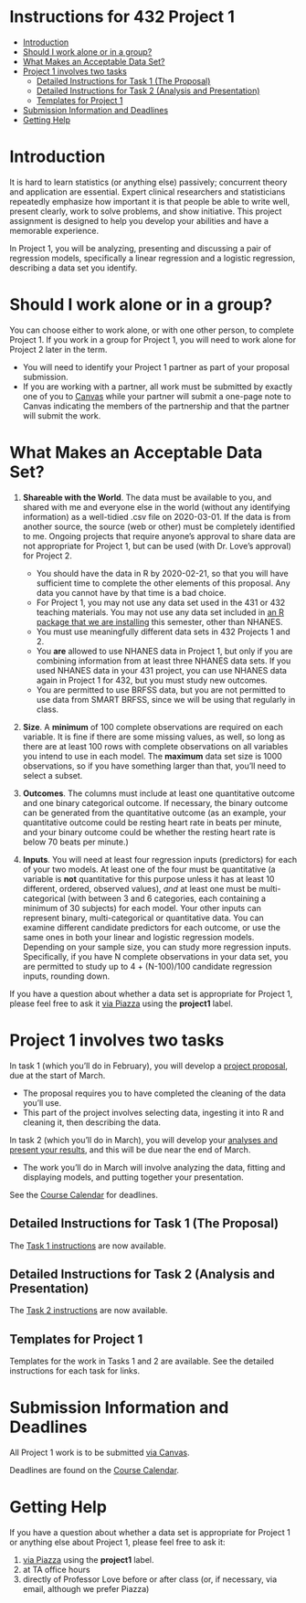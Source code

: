 Instructions for 432 Project 1
================

-   [Introduction](#introduction)
-   [Should I work alone or in a
    group?](#should-i-work-alone-or-in-a-group)
-   [What Makes an Acceptable Data
    Set?](#what-makes-an-acceptable-data-set)
-   [Project 1 involves two tasks](#project-1-involves-two-tasks)
    -   [Detailed Instructions for Task 1 (The
        Proposal)](#detailed-instructions-for-task-1-the-proposal)
    -   [Detailed Instructions for Task 2 (Analysis and
        Presentation)](#detailed-instructions-for-task-2-analysis-and-presentation)
    -   [Templates for Project 1](#templates-for-project-1)
-   [Submission Information and
    Deadlines](#submission-information-and-deadlines)
-   [Getting Help](#getting-help)

# Introduction

It is hard to learn statistics (or anything else) passively; concurrent
theory and application are essential. Expert clinical researchers and
statisticians repeatedly emphasize how important it is that people be
able to write well, present clearly, work to solve problems, and show
initiative. This project assignment is designed to help you develop your
abilities and have a memorable experience.

In Project 1, you will be analyzing, presenting and discussing a pair of
regression models, specifically a linear regression and a logistic
regression, describing a data set you identify.

# Should I work alone or in a group?

You can choose either to work alone, or with one other person, to
complete Project 1. If you work in a group for Project 1, you will need
to work alone for Project 2 later in the term.

-   You will need to identify your Project 1 partner as part of your
    proposal submission.
-   If you are working with a partner, all work must be submitted by
    exactly one of you to [Canvas](https::/canvas.case.edu) while your
    partner will submit a one-page note to Canvas indicating the members
    of the partnership and that the partner will submit the work.

# What Makes an Acceptable Data Set?

1.  **Shareable with the World**. The data must be available to you, and
    shared with me and everyone else in the world (without any
    identifying information) as a well-tidied .csv file on 2020-03-01.
    If the data is from another source, the source (web or other) must
    be completely identified to me. Ongoing projects that require
    anyone’s approval to share data are not appropriate for Project 1,
    but can be used (with Dr. Love’s approval) for Project 2.

    -   You should have the data in R by 2020-02-21, so that you will
        have sufficient time to complete the other elements of this
        proposal. Any data you cannot have by that time is a bad choice.
    -   For Project 1, you may not use any data set used in the 431 or
        432 teaching materials. You may not use any data set included in
        [an R package that we are
        installing](https://thomaselove.github.io/432/r_packages.html)
        this semester, other than NHANES.
    -   You must use meaningfully different data sets in 432 Projects 1
        and 2.
    -   You **are** allowed to use NHANES data in Project 1, but only if
        you are combining information from at least three NHANES data
        sets. If you used NHANES data in your 431 project, you can use
        NHANES data again in Project 1 for 432, but you must study new
        outcomes.
    -   You are permitted to use BRFSS data, but you are not permitted
        to use data from SMART BRFSS, since we will be using that
        regularly in class.

2.  **Size**. A **minimum** of 100 complete observations are required on
    each variable. It is fine if there are some missing values, as well,
    so long as there are at least 100 rows with complete observations on
    all variables you intend to use in each model. The **maximum** data
    set size is 1000 observations, so if you have something larger than
    that, you’ll need to select a subset.

3.  **Outcomes**. The columns must include at least one quantitative
    outcome and one binary categorical outcome. If necessary, the binary
    outcome can be generated from the quantitative outcome (as an
    example, your quantitative outcome could be resting heart rate in
    beats per minute, and your binary outcome could be whether the
    resting heart rate is below 70 beats per minute.)

4.  **Inputs**. You will need at least four regression inputs
    (predictors) for each of your two models. At least one of the four
    must be quantitative (a variable is **not** quantitative for this
    purpose unless it has at least 10 different, ordered, observed
    values), *and* at least one must be multi-categorical (with between
    3 and 6 categories, each containing a minimum of 30 subjects) for
    each model. Your other inputs can represent binary,
    multi-categorical or quantitative data. You can examine different
    candidate predictors for each outcome, or use the same ones in both
    your linear and logistic regression models. Depending on your sample
    size, you can study more regression inputs. Specifically, if you
    have N complete observations in your data set, you are permitted to
    study up to 4 + (N-100)/100 candidate regression inputs, rounding
    down.

If you have a question about whether a data set is appropriate for
Project 1, please feel free to ask it [via
Piazza](https://piazza.com/case/spring2021/pqhs432) using the
**project1** label.

# Project 1 involves two tasks

In task 1 (which you’ll do in February), you will develop a [project
proposal](https://github.com/THOMASELOVE/432-2021/tree/master/project1/01_project1_proposal_instructions.md),
due at the start of March.

-   The proposal requires you to have completed the cleaning of the data
    you’ll use.
-   This part of the project involves selecting data, ingesting it into
    R and cleaning it, then describing the data.

In task 2 (which you’ll do in March), you will develop your [analyses
and present your
results](https://github.com/THOMASELOVE/432-2021/tree/master/project1/02_project1_analysis_and_presentation_instructions.md),
and this will be due near the end of March.

-   The work you’ll do in March will involve analyzing the data, fitting
    and displaying models, and putting together your presentation.

See the [Course
Calendar](https://thomaselove.github.io/432/calendar.html) for
deadlines.

## Detailed Instructions for Task 1 (The Proposal)

The [Task 1
instructions](https://github.com/THOMASELOVE/432-2021/tree/master/project1/01_project1_proposal_instructions.md)
are now available.

## Detailed Instructions for Task 2 (Analysis and Presentation)

The [Task 2
instructions](https://github.com/THOMASELOVE/432-2021/tree/master/project1/02_project1_analysis_and_presentation_instructions.md)
are now available.

## Templates for Project 1

Templates for the work in Tasks 1 and 2 are available. See the detailed
instructions for each task for links.

# Submission Information and Deadlines

All Project 1 work is to be submitted [via
Canvas](https://canvas.case.edu/).

Deadlines are found on the [Course
Calendar](https://thomaselove.github.io/432/calendar.html).

# Getting Help

If you have a question about whether a data set is appropriate for
Project 1 or anything else about Project 1, please feel free to ask it:

1.  [via Piazza](https://piazza.com/case/spring2021/pqhs432) using the
    **project1** label.
2.  at TA office hours
3.  directly of Professor Love before or after class (or, if necessary,
    via email, although we prefer Piazza)
